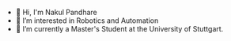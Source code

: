 - 👋 Hi, I'm Nakul Pandhare 
- 👀 I’m interested in Robotics and Automation 
- 🌱 I’m currently a Master's Student at the University of Stuttgart.


<!---
Nakul23-musicboy/Nakul23-musicboy is a ✨ special ✨ repository because its `README.md` (this file) appears on your GitHub profile.
You can click the Preview link to take a look at your changes.
--->
